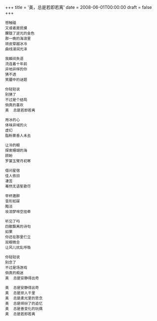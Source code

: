 +++
title = '美，总是若即若离'
date = 2008-06-01T00:00:00
draft = false
+++

<div class="poem">

```
想触碰
又或者是抚摸
朦胧了逆光的金色
那一晚的海浪里
顽皮穿越冰冷
曲线浸润光泽

我瞬间失语
流连着十年前
异地异样的你
猜不透
笑靥中的谜题

你轻轻说
别猜了
不过是个结局
倘真的喜欢
美  总是若即若离

用冰的心
体味异域的火
虚幻
脂粉篆香人未去

让冷的眼
探索珊瑚的海
顾盼
罗裳玉臂月初寒

借问星宿
佳人依旧
凄苦
蓦然无语笙歌尽

举杯邀醉
音形如寐
黯淡
妆泪梦啼空挂牵
        
听见了吗
四散飘离的诗句
如果
你还在那里伫立
双眼微合
让风儿扰乱呼吸

你轻轻说
别念了
不过是场游戏
倘真的痴迷
美  总是安静得出奇

美  总是安静得出奇
美  总是拒人千里
美  总是柔光里的思念
美  总是缤纷了的追忆
美  总是善变化的玩偶
美  总是若即若离
```

</div>
